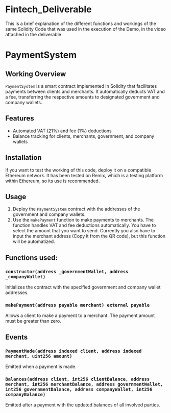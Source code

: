 # Fintech_Deliverable
This is a brief explanation of the different functions and workings of the same Solidity Code that was used in the execution of the Demo, in the video attached in the deliverable

# PaymentSystem

## Working Overview
`PaymentSystem` is a smart contract implemented in Solidity that facilitates payments between clients and merchants. It automatically deducts VAT and a fee, transferring the respective amounts to designated government and company wallets.

## Features
- Automated VAT (21%) and fee (1%) deductions
- Balance tracking for clients, merchants, government, and company wallets

## Installation
If you want to test the working of this code, deploy it on a compatible Ethereum network. It has been tested on Remix, which is a testing platform within Ethereum, so its use is recommended.

## Usage
1. Deploy the `PaymentSystem` contract with the addresses of the government and company wallets.
2. Use the `makePayment` function to make payments to merchants. The function handles VAT and fee deductions automatically. You have to select the amount that you want to send. Currently you also have to input the merchant address (Copy it from the QR code), but this function will be automatized. 

## Functions used:

### `constructor(address _governmentWallet, address _companyWallet)`
Initializes the contract with the specified government and company wallet addresses.

### `makePayment(address payable merchant) external payable`
Allows a client to make a payment to a merchant. The payment amount must be greater than zero.

## Events

### `PaymentMade(address indexed client, address indexed merchant, uint256 amount)`
Emitted when a payment is made.

### `Balances(address client, int256 clientBalance, address merchant, int256 merchantBalance, address governmentWallet, int256 governmentBalance, address companyWallet, int256 companyBalance)`
Emitted after a payment with the updated balances of all involved parties.




